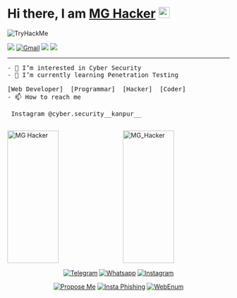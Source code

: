 # **Hi there, I am** [MG Hacker](http://hack-devs.netlify.app) <img src="https://media.giphy.com/media/hvRJCLFzcasrR4ia7z/giphy.gif" width="25px">
<img src="https://tryhackme-badges.s3.amazonaws.com/MgHacker.png" alt="TryHackMe">

[<img src="https://img.shields.io/badge/Github-%23000000.svg?&style=for-the-badge&logo=github&logoColor=white">](https://github.com/MangalNathYadav)
[<img alt="Gmail" src="https://img.shields.io/badge/Gmail-D14836?style=for-the-badge&logo=gmail&logoColor=white" />](mailto:mangalnath123k@gmail.com )
[<img src="https://img.shields.io/badge/linkedin-%230077B5.svg?&style=for-the-badge&logo=linkedin&logoColor=white">](https://www.linkedin.com/in/mangal-nath-yadav-4b6156214)
[<img src="https://img.shields.io/badge/Portfolio-%23000000.svg?&style=for-the-badge">](http://hackdevs.netlify.app)

---
<pre>
- 👀 I’m interested in Cyber Security
- 🌱 I’m currently learning Penetration Testing
<br>[Web Developer]  [Programmar]  [Hacker]  [Coder]
- 📫 How to reach me <br>
 Instagram @cyber.security__kanpur__
 </pre>
<!---
MangalNathYadav/MangalNathYadav is a ✨ special ✨ repository because its `README.md` (this file) appears on your GitHub profile.
You can click the Preview link to take a look at your changes.
--->

<!-- <img  src="https://github-readme-stats.vercel.app/api/top-langs/?username=MangalNathYadav&langs_count=10&theme=midnight-purple" > <br/> --->



<p><a target="_blank" href="https://github.com/MangalNathYadav">
     <img title="MG Hacker" height="300px" width="48%" align="center" src="https://github-readme-stats.vercel.app/api?username=MangalNathYadav&show_icons=true&include_all_commits=true&theme=midnight-purple&cache_seconds=3200"></a>
  
  <img width="48%"  height="300px"  align="right" src="http://github-readme-streak-stats.herokuapp.com?user=MangalNathYadav&theme=midnight-purple&date_format=M%20j%5B%2C%20Y%5D&fire=FFFFFF&sideNums=DDDDDD" alt="MG_Hacker" />
 
</p>

<p align="center"
    
<a target="_blank" href="https://t.me/hack_devs"><img title="Telegram" src="https://img.shields.io/badge/Telegram-black?style=for-the-badge&logo=Telegram"></a>
<a target="_blank" href="https://chat.whatsapp.com/JN2wsqpjsyz8gMcQXCpfQm"><img title="Whatsapp" src="https://img.shields.io/badge/whatsapp-blue?style=for-the-badge&logo=whatsapp"></a>
<a target="_blank" href="https://www.instagram.com/cyber.security__kanpur__/"><img title="Instagram" src="https://img.shields.io/badge/INSTAGRAM-purple?style=for-the-badge&logo=instagram"></a>
</p>

<p align="center">
<a target="_blank" href="https://github.com/MangalNathYadav/Propose-me"><img title="Propose Me" src="https://github-readme-stats.vercel.app/api/pin/?username=MangalNathYadav&repo=Propose-me&theme=midnight-purple"></a>
<a target="_blank" href="https://github.com/MangalNathYadav/Insta-Phishing-Page"><img title="Insta Phishing" src="https://github-readme-stats.vercel.app/api/pin/?username=MangalNathYadav&repo=Insta-Phishing-Page&theme=midnight-purple"></a>
 <a target="_blank" href="https://github.com/MangalNathYadav/WebEnum"><img title="WebEnum" src="https://github-readme-stats.vercel.app/api/pin/?username=MangalNathYadav&repo=WebEnum&theme=midnight-purple"></a>
</p>


